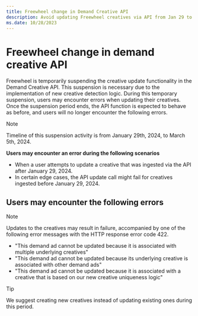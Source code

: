 ```yaml
---
title: Freewheel change in Demand Creative API
description: Avoid updating Freewheel creatives via API from Jan 29 to Mar 5, 2024, due to suspension for implementing new logic, causing errors. Consider creating new creatives instead.
ms.date: 10/28/2023
---
```


# Freewheel change in demand creative API

Freewheel is temporarily suspending the creative update functionality in the Demand Creative API. This suspension is necessary due to the implementation of new creative detection logic. During this temporary suspension, users may encounter errors when updating their creatives. Once the suspension period ends, the API function is expected to behave as before, and users will no longer encounter the following errors.

> [!NOTE]
> Timeline of this suspension activity is from January 29th, 2024, to March 5th, 2024.

**Users may encounter an error during the following scenarios**

- When a user attempts to update a creative that was ingested via the API after January 29, 2024.
- In certain edge cases, the API update call might fail for creatives ingested before January 29, 2024.

## Users may encounter the following errors

> [!NOTE]
> Updates to the creatives may result in failure, accompanied by one of the following error messages with the HTTP response error code 422.

- "This demand ad cannot be updated because it is associated with multiple underlying creatives"
- "This demand ad cannot be updated because its underlying creative is associated with other demand ads"
- "This demand ad cannot be updated because it is associated with a creative that is based on our new creative uniqueness logic"

> [!TIP]
> We suggest creating new creatives instead of updating existing ones during this period.
